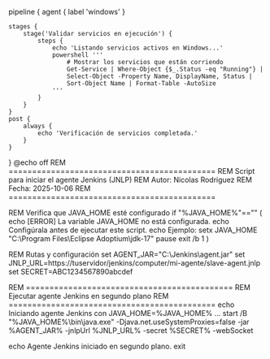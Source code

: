 pipeline {
    agent { label 'windows' }

    stages {
        stage('Validar servicios en ejecución') {
            steps {
                echo 'Listando servicios activos en Windows...'
                powershell '''
                    # Mostrar los servicios que están corriendo
                    Get-Service | Where-Object {$_.Status -eq "Running"} | 
                    Select-Object -Property Name, DisplayName, Status | 
                    Sort-Object Name | Format-Table -AutoSize
                '''
            }
        }
    }
    post {
        always {
            echo 'Verificación de servicios completada.'
        }
    }
}
@echo off
REM ============================================
REM  Script para iniciar el agente Jenkins (JNLP)
REM  Autor: Nicolas Rodriguez
REM  Fecha: 2025-10-06
REM ============================================

REM Verifica que JAVA_HOME esté configurado
if "%JAVA_HOME%"=="" (
    echo [ERROR] La variable JAVA_HOME no está configurada.
    echo Configúrala antes de ejecutar este script.
    echo Ejemplo: setx JAVA_HOME "C:\Program Files\Eclipse Adoptium\jdk-17"
    pause
    exit /b 1
)

REM Rutas y configuración
set AGENT_JAR="C:\Jenkins\agent.jar"
set JNLP_URL=https://tuservidor/jenkins/computer/mi-agente/slave-agent.jnlp
set SECRET=ABC1234567890abcdef

REM ============================================
REM Ejecutar agente Jenkins en segundo plano
REM ============================================
echo Iniciando agente Jenkins con JAVA_HOME=%JAVA_HOME% ...
start /B "%JAVA_HOME%\bin\java.exe" -Djava.net.useSystemProxies=false -jar %AGENT_JAR% -jnlpUrl %JNLP_URL% -secret %SECRET% -webSocket

echo Agente Jenkins iniciado en segundo plano.
exit
